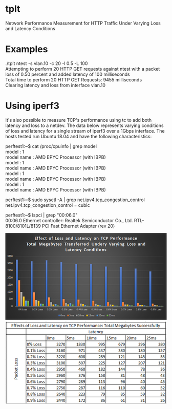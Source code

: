 # tplt
Network Performance Measurement for HTTP Traffic Under Varying Loss and Latency Conditions

# Examples
./tplt ntest -s vlan.10 -c 20 -l 0.5 -L 100 <br />
Attempting to perform 20 HTTP GET requests against ntest with a packet loss of 0.50 percent and added latency of 100 milliseconds <br />
Total time to perform 20 HTTP GET Requests: 9455 milliseconds <br />
Clearing latency and loss from interface vlan.10 <br />

# Using iperf3

It's also possible to measure TCP's performance using tc to add both latency and loss to a netdev.  The data below represents varying conditions of loss and latency for a single stream of iperf3 over a 1Gbps interface.  The hosts tested run Ubuntu 18.04 and have the following characteristics:

perftest1:~$ cat /proc/cpuinfo | grep model <br />
model           : 1 <br />
model name      : AMD EPYC Processor (with IBPB) <br />
model           : 1 <br />
model name      : AMD EPYC Processor (with IBPB) <br />
model           : 1 <br />
model name      : AMD EPYC Processor (with IBPB) <br />
model           : 1 <br />
model name      : AMD EPYC Processor (with IBPB) <br />

perftest1:~$ sudo sysctl -A | grep net.ipv4.tcp_congestion_control <br />
net.ipv4.tcp_congestion_control = cubic

perftest1:~$ lspci | grep "00:06.0" <br />
00:06.0 Ethernet controller: Realtek Semiconductor Co., Ltd. RTL-8100/8101L/8139 PCI Fast Ethernet Adapter (rev 20)

![Alt text](images/loss_graph.png?raw=true)
![Alt text](images/loss_table.png?raw=true)

